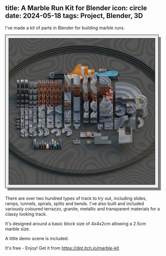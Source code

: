 title: A Marble Run Kit for Blender
icon: circle
date: 2024-05-18
tags: Project, Blender, 3D
----

<!-- begin summary -->

I've made a kit of parts in Blender for building marble runs.

![Marble Run Kit overhead view](images/marblerunkit/blog.png)

There are over two hundred types of track to try out, including slides, ramps, tunnels, spirals, splits and bends. I've also built and included variously coloured terrazzo, granite, metallic and transparent materials for a classy looking track.

It's designed around a basic block size of 4x4x2cm allowing a 2.5cm marble size.

A little demo scene is included.

It's free - Enjoy! Get it from https://dpt.itch.io/marble-kit

<!-- end summary -->
